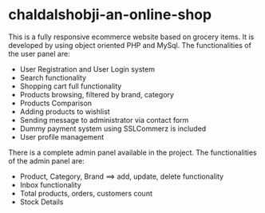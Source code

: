 # chaldalshobji-an-online-shop
This is a fully responsive ecommerce website based on grocery items. It is developed by using object oriented PHP and MySql. The functionalities of the user panel are:

* User Registration and User Login system
* Search functionality
* Shopping cart full functionality
* Products browsing, filtered by brand, category
* Products Comparison
* Adding products to wishlist
* Sending message to administrator via contact form
* Dummy payment system using SSLCommerz is included
* User profile management

There is a complete admin panel available in the project. The functionalities of the admin panel are:

* Product, Category, Brand ==> add, update, delete functionality
* Inbox functionality
* Total products, orders, customers count
* Stock Details
